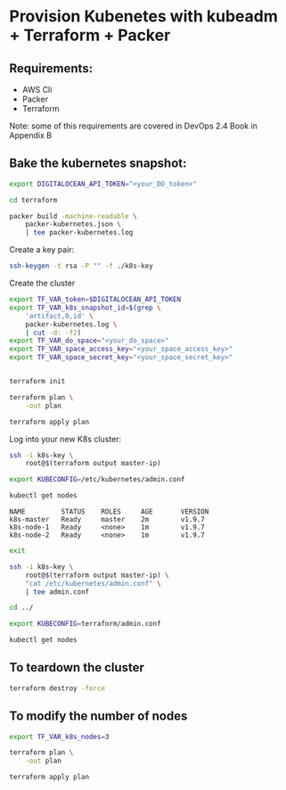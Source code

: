 Provision Kubenetes with kubeadm + Terraform + Packer
=================

## Requirements:

* AWS Cli
* Packer
* Terraform

Note: some of this requirements are covered in DevOps 2.4 Book in Appendix B

## Bake the kubernetes snapshot: 

```bash
export DIGITALOCEAN_API_TOKEN="<your_DO_token>"

cd terraform

packer build -machine-readable \
    packer-kubernetes.json \
    | tee packer-kubernetes.log
```

Create a key pair:

```bash
ssh-keygen -t rsa -P "" -f ./k8s-key
```

Create the cluster 

```bash
export TF_VAR_token=$DIGITALOCEAN_API_TOKEN
export TF_VAR_k8s_snapshot_id=$(grep \
    'artifact,0,id' \
    packer-kubernetes.log \
    | cut -d: -f2)
export TF_VAR_do_space="<your_do_space>"
export TF_VAR_space_access_key="<your_space_access_key>"
export TF_VAR_space_secret_key="<your_space_secret_key>"


terraform init

terraform plan \
    -out plan

terraform apply plan
```


Log into your new K8s cluster:

```bash
ssh -i k8s-key \
    root@$(terraform output master-ip)

export KUBECONFIG=/etc/kubernetes/admin.conf

kubectl get nodes
```

```
NAME         STATUS    ROLES     AGE       VERSION
k8s-master   Ready     master    2m        v1.9.7
k8s-node-1   Ready     <none>    1m        v1.9.7
k8s-node-2   Ready     <none>    1m        v1.9.7
```

```bash
exit

ssh -i k8s-key \
    root@$(terraform output master-ip) \
    "cat /etc/kubernetes/admin.conf" \
    | tee admin.conf

cd ../

export KUBECONFIG=terraform/admin.conf

kubectl get nodes
```

## To teardown the cluster

```bash
terraform destroy -force
```

## To modify the number of nodes

```bash
export TF_VAR_k8s_nodes=3

terraform plan \
    -out plan

terraform apply plan
```
